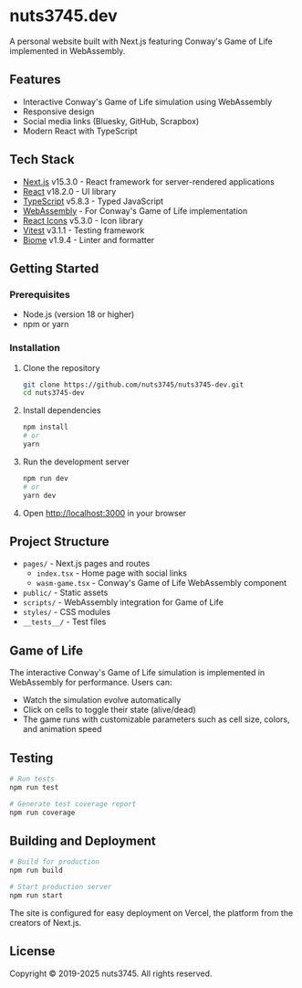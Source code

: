 # nuts3745.dev

A personal website built with Next.js featuring Conway's Game of Life implemented in WebAssembly.

## Features

- Interactive Conway's Game of Life simulation using WebAssembly
- Responsive design
- Social media links (Bluesky, GitHub, Scrapbox)
- Modern React with TypeScript

## Tech Stack

- [Next.js](https://nextjs.org/) v15.3.0 - React framework for server-rendered applications
- [React](https://reactjs.org/) v18.2.0 - UI library
- [TypeScript](https://www.typescriptlang.org/) v5.8.3 - Typed JavaScript
- [WebAssembly](https://webassembly.org/) - For Conway's Game of Life implementation
- [React Icons](https://react-icons.github.io/react-icons/) v5.3.0 - Icon library
- [Vitest](https://vitest.dev/) v3.1.1 - Testing framework
- [Biome](https://biomejs.dev/) v1.9.4 - Linter and formatter

## Getting Started

### Prerequisites

- Node.js (version 18 or higher)
- npm or yarn

### Installation

1. Clone the repository
   ```bash
   git clone https://github.com/nuts3745/nuts3745-dev.git
   cd nuts3745-dev
   ```

2. Install dependencies
   ```bash
   npm install
   # or
   yarn
   ```

3. Run the development server
   ```bash
   npm run dev
   # or
   yarn dev
   ```

4. Open [http://localhost:3000](http://localhost:3000) in your browser

## Project Structure

- `pages/` - Next.js pages and routes
  - `index.tsx` - Home page with social links
  - `wasm-game.tsx` - Conway's Game of Life WebAssembly component
- `public/` - Static assets
- `scripts/` - WebAssembly integration for Game of Life
- `styles/` - CSS modules
- `__tests__/` - Test files

## Game of Life

The interactive Conway's Game of Life simulation is implemented in WebAssembly for performance. Users can:
- Watch the simulation evolve automatically
- Click on cells to toggle their state (alive/dead)
- The game runs with customizable parameters such as cell size, colors, and animation speed

## Testing

```bash
# Run tests
npm run test

# Generate test coverage report
npm run coverage
```

## Building and Deployment

```bash
# Build for production
npm run build

# Start production server
npm run start
```

The site is configured for easy deployment on Vercel, the platform from the creators of Next.js.

## License

Copyright © 2019-2025 nuts3745. All rights reserved.
